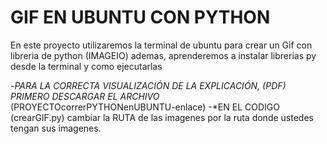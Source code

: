 # GIF EN UBUNTU CON PYTHON
En este proyecto utilizaremos la terminal de ubuntu para crear un Gif con libreria de python (IMAGEIO) ademas, aprenderemos a instalar librerias py desde la terminal y como ejecutarlas

-*PARA LA CORRECTA VISUALIZACIÓN DE LA EXPLICACIÓN, (PDF) PRIMERO DESCARGAR EL  ARCHIVO* (PROYECTOcorrerPYTHONenUBUNTU-enlace)
-*EN EL CODIGO (crearGIF.py) cambiar la RUTA de las imagenes por la ruta donde ustedes tengan sus imagenes.


